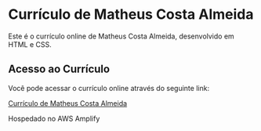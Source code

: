 # Currículo de Matheus Costa Almeida

Este é o currículo online de Matheus Costa Almeida, desenvolvido em HTML e CSS.

## Acesso ao Currículo

Você pode acessar o currículo online através do seguinte link:

[Currículo de Matheus Costa Almeida](https://main.d2l5somdhq13z7.amplifyapp.com/)

Hospedado no AWS Amplify
